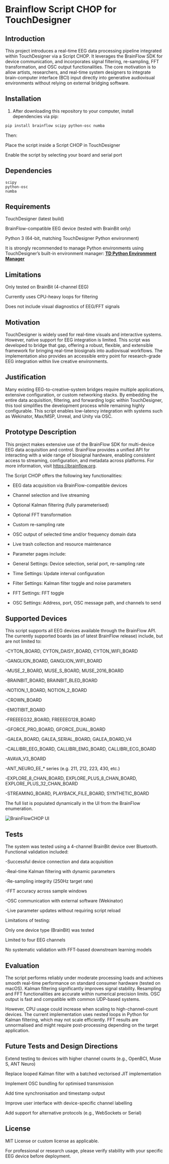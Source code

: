 # Brainflow Script CHOP for TouchDesigner
## Introduction
This project introduces a real-time EEG data processing pipeline integrated within TouchDesigner via a Script CHOP. It leverages the BrainFlow SDK for device communication, and incorporates signal filtering, re-sampling, FFT transformation, and OSC output functionalities. The core motivation is to allow artists, researchers, and real-time system designers to integrate brain-computer interface (BCI) input directly into generative audiovisual environments without relying on external bridging software.

## Installation

1. After downloading this repository to your computer, install dependencies via pip:

```bash
pip install brainflow scipy python-osc numba
```

Then:

Place the script inside a Script CHOP in TouchDesigner

Enable the script by selecting your board and serial port

## Dependencies
```bashbrainflow
scipy
python-osc
numba
```
## Requirements
TouchDesigner (latest build)

BrainFlow-compatible EEG device (tested with BrainBit only)

Python 3 (64-bit, matching TouchDesigner Python environment)

It is strongly recommended to manage Python environments using TouchDesigner’s built-in environment manager:
[**TD Python Environment Manager**](https://derivative.ca/community-post/introducing-touchdesigner-python-environment-manager-tdpyenvmanager/72024)


## Limitations
Only tested on BrainBit (4-channel EEG)

Currently uses CPU-heavy loops for filtering

Does not include visual diagnostics of EEG/FFT signals

## Motivation
TouchDesigner is widely used for real-time visuals and interactive systems. However, native support for EEG integration is limited. This script was developed to bridge that gap, offering a robust, flexible, and extensible framework for bringing real-time biosignals into audiovisual workflows. The implementation also provides an accessible entry point for research-grade EEG integration within live creative environments.

## Justification
Many existing EEG-to-creative-system bridges require multiple applications, extensive configuration, or custom networking stacks. By embedding the entire data acquisition, filtering, and forwarding logic within TouchDesigner, this tool simplifies the development process while remaining highly configurable. This script enables low-latency integration with systems such as Wekinator, Max/MSP, Unreal, and Unity via OSC.

## Prototype Description
This project makes extensive use of the BrainFlow SDK for multi-device EEG data acquisition and control. BrainFlow provides a unified API for interacting with a wide range of biosignal hardware, enabling consistent access to streaming, configuration, and metadata across platforms. For more information, visit https://brainflow.org.

The Script CHOP offers the following key functionalities:

- EEG data acquisition via BrainFlow-compatible devices

- Channel selection and live streaming

- Optional Kalman filtering (fully parameterised)

- Optional FFT transformation

- Custom re-sampling rate

- OSC output of selected time and/or frequency domain data

- Live trash collection and resource maintenance

- Parameter pages include:

- General Settings: Device selection, serial port, re-sampling rate

- Time Settings: Update interval configuration

- Filter Settings: Kalman filter toggle and noise parameters

- FFT Settings: FFT toggle

- OSC Settings: Address, port, OSC message path, and channels to send

## Supported Devices
This script supports all EEG devices available through the BrainFlow API. The currently supported boards (as of latest BrainFlow release) include, but are not limited to:

-CYTON_BOARD, CYTON_DAISY_BOARD, CYTON_WIFI_BOARD

-GANGLION_BOARD, GANGLION_WIFI_BOARD

-MUSE_2_BOARD, MUSE_S_BOARD, MUSE_2016_BOARD

-BRAINBIT_BOARD, BRAINBIT_BLED_BOARD

-NOTION_1_BOARD, NOTION_2_BOARD

-CROWN_BOARD

-EMOTIBIT_BOARD

-FREEEEG32_BOARD, FREEEEG128_BOARD

-GFORCE_PRO_BOARD, GFORCE_DUAL_BOARD

-GALEA_BOARD, GALEA_SERIAL_BOARD, GALEA_BOARD_V4

-CALLIBRI_EEG_BOARD, CALLIBRI_EMG_BOARD, CALLIBRI_ECG_BOARD

-AVAVA_V3_BOARD

-ANT_NEURO_EE_* series (e.g. 211, 212, 223, 430, etc.)

-EXPLORE_8_CHAN_BOARD, EXPLORE_PLUS_8_CHAN_BOARD, EXPLORE_PLUS_32_CHAN_BOARD

-STREAMING_BOARD, PLAYBACK_FILE_BOARD, SYNTHETIC_BOARD

The full list is populated dynamically in the UI from the BrainFlow enumeration.

![BrainFlowCHOP UI](images/BrainFlowCHOP.png)


## Tests
The system was tested using a 4-channel BrainBit device over Bluetooth. Functional validation included:

-Successful device connection and data acquisition

-Real-time Kalman filtering with dynamic parameters

-Re-sampling integrity (250Hz target rate)

-FFT accuracy across sample windows

-OSC communication with external software (Wekinator)

-Live parameter updates without requiring script reload

Limitations of testing:

Only one device type (BrainBit) was tested

Limited to four EEG channels

No systematic validation with FFT-based downstream learning models

## Evaluation
The script performs reliably under moderate processing loads and achieves smooth real-time performance on standard consumer hardware (tested on macOS). Kalman filtering significantly improves signal stability. Resampling and FFT functionalities are accurate within numerical precision limits. OSC output is fast and compatible with common UDP-based systems.

However, CPU usage could increase when scaling to high-channel-count devices. The current implementation uses nested loops in Python for Kalman filtering, which may not scale efficiently. FFT results are unnormalised and might require post-processing depending on the target application.

## Future Tests and Design Directions
Extend testing to devices with higher channel counts (e.g., OpenBCI, Muse S, ANT Neuro)

Replace looped Kalman filter with a batched vectorised JIT implementation

Implement OSC bundling for optimised transmission

Add time synchronisation and timestamp output

Improve user interface with device-specific channel labelling

Add support for alternative protocols (e.g., WebSockets or Serial)


## License
MIT License or custom license as applicable.

For professional or research usage, please verify stability with your specific EEG device before deployment.
